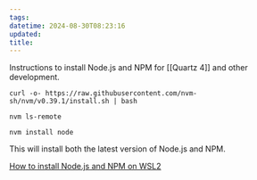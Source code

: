 ```yaml
---
tags: 
datetime: 2024-08-30T08:23:16
updated: 
title: 
---
```

Instructions to install Node.js and NPM for [[Quartz 4]] and other development.

```
curl -o- https://raw.githubusercontent.com/nvm-sh/nvm/v0.39.1/install.sh | bash

nvm ls-remote

nvm install node
```

This will install both the latest version of Node.js and NPM.

[How to install Node.js and NPM on WSL2](https://cloudbytes.dev/snippets/how-to-install-nodejs-and-npm-on-wsl2)